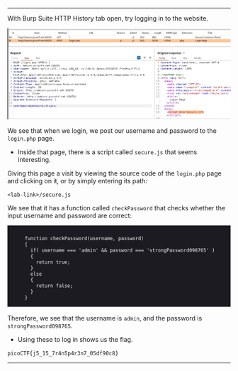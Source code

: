 
---

With Burp Suite HTTP History tab open, try logging in to the website.

![](./screenshots/local-1.png)

We see that when we login, we post our username and password to the `login.php` page.
- Inside that page, there is a script called `secure.js` that seems interesting.

Giving this page a visit by viewing the source code of the `login.php` page and clicking on it, or by simply entering its path:
```
<lab-link>/secure.js
```

We see that it has a function called `checkPassword` that checks whether the input username and password are correct:

![](./screenshots/local-2.png)

Therefore, we see that the username is `admin`, and the password is `strongPassword098765`.
- Using these to log in shows us the flag.

```text
picoCTF{j5_15_7r4n5p4r3n7_05df90c8}
```

---
